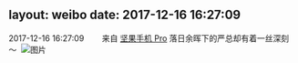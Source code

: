 layout: weibo
date: 2017-12-16 16:27:09
---
<meta name="referrer" content="no-referrer" />

2017-12-16 16:27:09  &nbsp;&nbsp;&nbsp;&nbsp;&nbsp;&nbsp; 来自 <a href="http://app.weibo.com/t/feed/Z4AgP" rel="nofollow">坚果手机 Pro</a>
落日余晖下的严总却有着一丝深刻～ ​​​
![图片](https://wx3.sinaimg.cn/large/6d2a6003ly1fmiotuhmujj20qo0zktfd.jpg)
